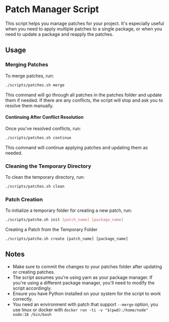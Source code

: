 # Patch Manager Script

This script helps you manage patches for your project. It's especially useful when you need to apply multiple patches to a single package, or when you need to update a package and reapply the patches.

## Usage

### Merging Patches

To merge patches, run:

```sh
./scripts/patches.sh merge
```

This command will go through all patches in the patches folder and update them if needed. If there are any conflicts, the script will stop and ask you to resolve them manually.

#### Continuing After Conflict Resolution
Once you've resolved conflicts, run:

```sh
./scripts/patches.sh continue
```

This command will continue applying patches and updating them as needed.

### Cleaning the Temporary Directory
To clean the temporary directory, run:

```sh
./scripts/patches.sh clean
```

### Patch Creation
To initialize a temporary folder for creating a new patch, run:

```sh
./scripts/patche.sh init [patch_name] [package_name]
```

Creating a Patch from the Temporary Folder

```
./scripts/patche.sh create [patch_name] [package_name]
```

## Notes

- Make sure to commit the changes to your patches folder after updating or creating patches.
- The script assumes you're using yarn as your package manager. If you're using a different package manager, you'll need to modify the script accordingly.
- Ensure you have Python installed on your system for the script to work correctly.
- You need an environment with patch that support `--merge` option, you use linux or docker with `docker run -ti -v "$(pwd):/home/node" node:16 /bin/bash`
